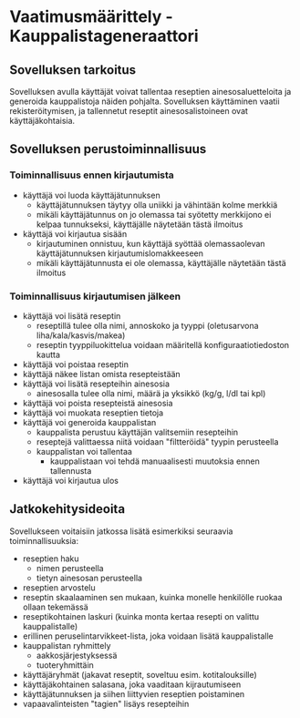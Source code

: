 # Vaatimusmäärittely - Kauppalistageneraattori

## Sovelluksen tarkoitus

Sovelluksen avulla käyttäjät voivat tallentaa reseptien ainesosaluetteloita ja generoida kauppalistoja näiden pohjalta. Sovelluksen käyttäminen vaatii rekisteröitymisen, ja tallennetut reseptit ainesosalistoineen ovat käyttäjäkohtaisia.

## Sovelluksen perustoiminnallisuus

### Toiminnallisuus ennen kirjautumista

* käyttäjä voi luoda käyttäjätunnuksen
	* käyttäjätunnuksen täytyy olla uniikki ja vähintään kolme merkkiä
	* mikäli käyttäjätunnus on jo olemassa tai syötetty merkkijono ei kelpaa tunnukseksi, käyttäjälle näytetään tästä ilmoitus
* käyttäjä voi kirjautua sisään
	* kirjautuminen onnistuu, kun käyttäjä syöttää olemassaolevan käyttäjätunnuksen kirjautumislomakkeeseen
	* mikäli käyttäjätunnusta ei ole olemassa, käyttäjälle näytetään tästä ilmoitus

### Toiminnallisuus kirjautumisen jälkeen

* käyttäjä voi lisätä reseptin
	* reseptillä tulee olla nimi, annoskoko ja tyyppi (oletusarvona liha/kala/kasvis/makea)
	* reseptin tyyppiluokittelua voidaan määritellä konfiguraatiotiedoston kautta
* käyttäjä voi poistaa reseptin
* käyttäjä näkee listan omista resepteistään
* käyttäjä voi lisätä resepteihin ainesosia
	* ainesosalla tulee olla nimi, määrä ja yksikkö (kg/g, l/dl tai kpl)
* käyttäjä voi poista resepteistä ainesosia
* käyttäjä voi muokata reseptien tietoja
* käyttäjä voi generoida kauppalistan
	* kauppalista perustuu käyttäjän valitsemiin resepteihin
	* reseptejä valittaessa niitä voidaan "filtteröidä" tyypin perusteella
	* kauppalistan voi tallentaa
		* kauppalistaan voi tehdä manuaalisesti muutoksia ennen tallennusta
* käyttäjä voi kirjautua ulos

## Jatkokehitysideoita

Sovellukseen voitaisiin jatkossa lisätä esimerkiksi seuraavia toiminnallisuuksia:

* reseptien haku
	* nimen perusteella
	* tietyn ainesosan perusteella
* reseptien arvostelu
* reseptin skaalaaminen sen mukaan, kuinka monelle henkilölle ruokaa ollaan tekemässä
* reseptikohtainen laskuri (kuinka monta kertaa resepti on valittu kauppalistalle)
* erillinen peruselintarvikkeet-lista, joka voidaan lisätä kauppalistalle
* kauppalistan ryhmittely
	* aakkosjärjestyksessä
	* tuoteryhmittäin
* käyttäjäryhmät (jakavat reseptit, soveltuu esim. kotitalouksille)
* käyttäjäkohtainen salasana, joka vaaditaan kijrautumiseen
* käyttäjätunnuksen ja siihen liittyvien reseptien poistaminen
* vapaavalinteisten "tagien" lisäys resepteihin
